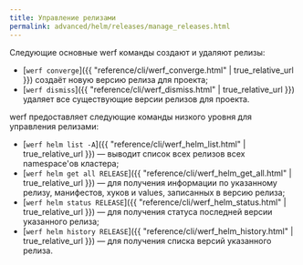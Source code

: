 ```yaml
---
title: Управление релизами
permalink: advanced/helm/releases/manage_releases.html
---
```


Следующие основные werf команды создают и удаляют релизы:

 - [`werf converge`]({{ "reference/cli/werf_converge.html" | true_relative_url }}) создаёт новую версию релиза для проекта;
 - [`werf dismiss`]({{ "reference/cli/werf_dismiss.html" | true_relative_url }}) удаляет все существующие версии релизов для проекта.

werf предоставляет следующие команды низкого уровня для управления релизами:

 - [`werf helm list -A`]({{ "reference/cli/werf_helm_list.html" | true_relative_url }}) — выводит список всех релизов всех namespace'ов кластера;
 - [`werf helm get all RELEASE`]({{ "reference/cli/werf_helm_get_all.html" | true_relative_url }}) — для получения информации по указанному релизу, манифестов, хуков и values, записанных в версию релиза;
 - [`werf helm status RELEASE`]({{ "reference/cli/werf_helm_status.html" | true_relative_url }}) — для получения статуса последней версии указанного релиза;
 - [`werf helm history RELEASE`]({{ "reference/cli/werf_helm_history.html" | true_relative_url }}) — для получения списка версий указанного релиза.
